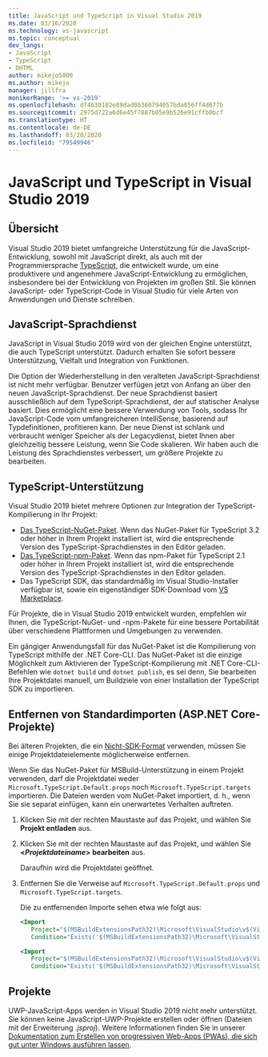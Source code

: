 ```yaml
---
title: JavaScript und TypeScript in Visual Studio 2019
ms.date: 03/16/2020
ms.technology: vs-javascript
ms.topic: conceptual
dev_langs:
- JavaScript
- TypeScript
- DHTML
author: mikejo5000
ms.author: mikejo
manager: jillfra
monikerRange: '>= vs-2019'
ms.openlocfilehash: df4630182e89dad08360794057bda856ff4d677b
ms.sourcegitcommit: 2975d722a6d6e45f7887b05e9b526e91cffb0bcf
ms.translationtype: HT
ms.contentlocale: de-DE
ms.lasthandoff: 03/20/2020
ms.locfileid: "79549946"
---
```

# <a name="javascript-and-typescript-in-visual-studio-2019"></a>JavaScript und TypeScript in Visual Studio 2019

## <a name="overview"></a>Übersicht

Visual Studio 2019 bietet umfangreiche Unterstützung für die JavaScript-Entwicklung, sowohl mit JavaScript direkt, als auch mit der Programmiersprache [TypeScript](http://www.typescriptlang.org/), die entwickelt wurde, um eine produktivere und angenehmere JavaScript-Entwicklung zu ermöglichen, insbesondere bei der Entwicklung von Projekten im großen Stil. Sie können JavaScript- oder TypeScript-Code in Visual Studio für viele Arten von Anwendungen und Dienste schreiben.

## <a name="javascript-language-service"></a>JavaScript-Sprachdienst

JavaScript in Visual Studio 2019 wird von der gleichen Engine unterstützt, die auch TypeScript unterstützt. Dadurch erhalten Sie sofort bessere Unterstützung, Vielfalt und Integration von Funktionen.

Die Option der Wiederherstellung in den veralteten JavaScript-Sprachdienst ist nicht mehr verfügbar. Benutzer verfügen jetzt von Anfang an über den neuen JavaScript-Sprachdienst. Der neue Sprachdienst basiert ausschließlich auf dem TypeScript-Sprachdienst, der auf statischer Analyse basiert. Dies ermöglicht eine bessere Verwendung von Tools, sodass Ihr JavaScript-Code vom umfangreicheren IntelliSense, basierend auf Typdefinitionen, profitieren kann. Der neue Dienst ist schlank und verbraucht weniger Speicher als der Legacydienst, bietet Ihnen aber gleichzeitig bessere Leistung, wenn Sie Code skalieren. Wir haben auch die Leistung des Sprachdienstes verbessert, um größere Projekte zu bearbeiten.

## <a name="typescript-support"></a>TypeScript-Unterstützung

Visual Studio 2019 bietet mehrere Optionen zur Integration der TypeScript-Kompilierung in Ihr Projekt:

* [Das TypeScript-NuGet-Paket](https://www.nuget.org/packages/Microsoft.TypeScript.MSBuild). Wenn das NuGet-Paket für TypeScript 3.2 oder höher in Ihrem Projekt installiert ist, wird die entsprechende Version des TypeScript-Sprachdienstes in den Editor geladen.
* [Das TypeScript-npm-Paket](https://www.npmjs.com/package/typescript). Wenn das npm-Paket für TypeScript 2.1 oder höher in Ihrem Projekt installiert ist, wird die entsprechende Version des TypeScript-Sprachdienstes in den Editor geladen.
* Das TypeScript SDK, das standardmäßig im Visual Studio-Installer verfügbar ist, sowie ein eigenständiger SDK-Download vom [VS Marketplace](https://marketplace.visualstudio.com/items?itemName=TypeScriptTeam.typescript-331-vs2017).

Für Projekte, die in Visual Studio 2019 entwickelt wurden, empfehlen wir Ihnen, die TypeScript-NuGet- und -npm-Pakete für eine bessere Portabilität über verschiedene Plattformen und Umgebungen zu verwenden.

Ein gängiger Anwendungsfall für das NuGet-Paket ist die Kompilierung von TypeScript mithilfe der .NET Core-CLI. Das NuGet-Paket ist die einzige Möglichkeit zum Aktivieren der TypeScript-Kompilierung mit .NET Core-CLI-Befehlen wie `dotnet build` und `dotnet publish`, es sei denn, Sie bearbeiten Ihre Projektdatei manuell, um Buildziele von einer Installation der TypeScript SDK zu importieren.

## <a name="remove-default-imports-aspnet-core-projects"></a>Entfernen von Standardimporten (ASP.NET Core-Projekte)

Bei älteren Projekten, die ein [Nicht-SDK-Format](https://docs.microsoft.com/nuget/resources/check-project-format) verwenden, müssen Sie einige Projektdateielemente möglicherweise entfernen.

Wenn Sie das NuGet-Paket für MSBuild-Unterstützung in einem Projekt verwenden, darf die Projektdatei weder `Microsoft.TypeScript.Default.props` noch `Microsoft.TypeScript.targets` importieren. Die Dateien werden vom NuGet-Paket importiert, d. h., wenn Sie sie separat einfügen, kann ein unerwartetes Verhalten auftreten.

1. Klicken Sie mit der rechten Maustaste auf das Projekt, und wählen Sie **Projekt entladen** aus.

1. Klicken Sie mit der rechten Maustaste auf das Projekt, und wählen Sie **\<*Projektdateiname*\> bearbeiten** aus.

   Daraufhin wird die Projektdatei geöffnet.

1. Entfernen Sie die Verweise auf `Microsoft.TypeScript.Default.props` und `Microsoft.TypeScript.targets`.

   Die zu entfernenden Importe sehen etwa wie folgt aus:

   ```xml
   <Import
      Project="$(MSBuildExtensionsPath32)\Microsoft\VisualStudio\v$(VisualStudioVersion)\TypeScript\Microsoft.TypeScript.Default.props"
      Condition="Exists('$(MSBuildExtensionsPath32)\Microsoft\VisualStudio\v$(VisualStudioVersion)\TypeScript\Microsoft.TypeScript.Default.props')" />

   <Import
      Project="$(MSBuildExtensionsPath32)\Microsoft\VisualStudio\v$(VisualStudioVersion)\TypeScript\Microsoft.TypeScript.targets"
      Condition="Exists('$(MSBuildExtensionsPath32)\Microsoft\VisualStudio\v$(VisualStudioVersion)\TypeScript\Microsoft.TypeScript.targets')" />
   ```

## <a name="projects"></a>Projekte

UWP-JavaScript-Apps werden in Visual Studio 2019 nicht mehr unterstützt. Sie können keine JavaScript-UWP-Projekte erstellen oder öffnen (Dateien mit der Erweiterung *.jsproj*). Weitere Informationen finden Sie in unserer [Dokumentation zum Erstellen von progressiven Web-Apps (PWAs), die sich gut unter Windows ausführen lassen](/microsoft-edge/progressive-web-apps/get-started).

